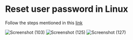 # Reset user password in Linux

Follow the steps mentioned in this [link](https://www.youtube.com/watch?v=OUcjPZqg7Pw)

![Screenshot (103)](https://github.com/atharvjoshi34/linux-cheat-sheet/assets/109728276/8e64692b-4276-4b52-863b-cd7917f46804)
![Screenshot (125)](https://github.com/atharvjoshi34/linux-cheat-sheet/assets/109728276/2f09f963-15e2-459d-ab3b-8cffc8777a42)
![Screenshot (127)](https://github.com/atharvjoshi34/linux-cheat-sheet/assets/109728276/3f371447-de9c-4453-aae4-4b654f404302)
